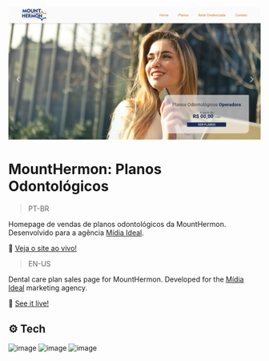 ![preview](./.github/preview.png)

# MountHermon: Planos Odontológicos
>PT-BR

Homepage de vendas de planos odontológicos da MountHermon. Desenvolvido para a agência [Mídia Ideal](https://www.linkedin.com/company/midiaideal/).

🔗 [Veja o site ao vivo!](https://mariak-fla.github.io/MountHermon-Dental/)

>EN-US

Dental care plan sales page for MountHermon. Developed for the [Mídia Ideal](https://www.linkedin.com/company/midiaideal/) marketing agency.

🔗 [See it live!](https://mariak-fla.github.io/MountHermon-Dental/)

## ⚙️ Tech

![image](https://img.shields.io/badge/HTML5-E34F26?style=for-the-badge&logo=html5&logoColor=white)
![image](https://img.shields.io/badge/CSS3-1572B6?style=for-the-badge&logo=css3&logoColor=white)
![image](https://img.shields.io/badge/JavaScript-323330?style=for-the-badge&logo=javascript&logoColor=F7DF1E)
